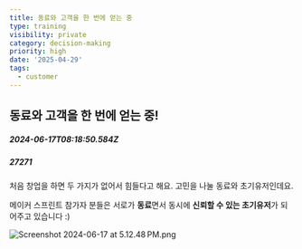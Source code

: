 ```yaml
---
title: 동료와 고객을 한 번에 얻는 중
type: training
visibility: private
category: decision-making
priority: high
date: '2025-04-29'
tags:
  - customer
---
```

## 동료와 고객을 한 번에 얻는 중!
##### 2024-06-17T08:18:50.584Z
##### 27271

<p>처음 창업을 하면 두 가지가 없어서 힘들다고 해요. 고민을 나눌 동료와 초기유저인데요.</p><p>메이커 스프린트 참가자 분들은 서로가 <strong>동료</strong>면서 동시에 <strong>신뢰할 수 있는 초기유저</strong>가 되어주고 있습니다 :)</p><img src="https://media.disquiet.io/images/makerlog/f96bdf51fd75b1836d82691776e183826d01479c33a7b474a35ab56ebbae58ce" alt="Screenshot 2024-06-17 at 5.12.48 PM.png" title="Screenshot 2024-06-17 at 5.12.48 PM.png"><p></p>
